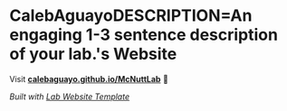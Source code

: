 
# CalebAguayoDESCRIPTION=An engaging 1-3 sentence description of your lab.'s Website

Visit **[calebaguayo.github.io/McNuttLab](https://calebaguayo.github.io/McNuttLab)** 🚀

_Built with [Lab Website Template](https://greene-lab.gitbook.io/lab-website-template-docs)_
